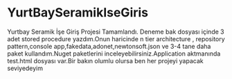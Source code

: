 # YurtBaySeramikIseGiris
Yurtbay Seramik İşe Giriş Projesi Tamamlandı.
Deneme bak dosyası içinde 3 adet stored procedure yazdım.Onun haricinde n tier architecture , repository pattern,console app,fakedata,adonet,newtonsoft.json ve 3-4 tane daha paket kullandım.Nuget paketlerini inceleyebilirsiniz.Application aktmanında test.html dosyası var.Bir bakın olumlu olursa ben her projeyi yapacak seviyedeyim
